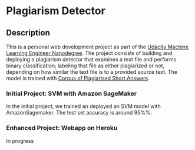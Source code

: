 # Plagiarism Detector

## Description
This is a personal web development project as part of the [Udacity Machine Learning Engineer Nanodegree](https://www.udacity.com/course/machine-learning-engineer-nanodegree--nd009t). The project consists of building and deploying a plagiarism detector that examines a text file and performs binary classification; labeling that file as either plagiarized or not, depending on how similar the text file is to a provided source text. The model is trained with [Corpus of Plagiarised Short Answers](https://ir.shef.ac.uk/cloughie/resources/plagiarism_corpus.html).

### Initial Project: SVM with Amazon SageMaker
In the initial project, we trained an deployed an SVM model with AmazonSagemaker. The test set accuracy is around 95%%.

### Enhanced Project: Webapp on Heroku
In progress






